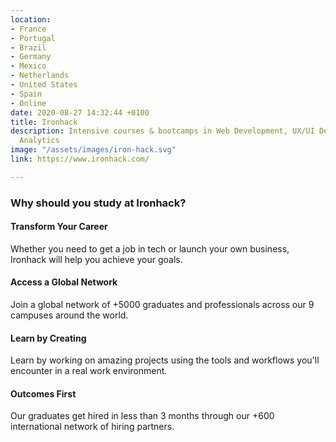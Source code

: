 ```yaml
---
location:
- France
- Portugal
- Brazil
- Germany
- Mexico
- Netherlands
- United States
- Spain
- Online
date: 2020-08-27 14:32:44 +0100
title: Ironhack
description: Intensive courses & bootcamps in Web Development, UX/UI Design & Data
  Analytics
image: "/assets/images/iron-hack.svg"
link: https://www.ironhack.com/

---
```

### Why should you study at Ironhack?

#### Transform Your Career

Whether you need to get a job in tech or launch your own business, Ironhack will help you achieve your goals.

#### Access a Global Network

Join a global network of +5000 graduates and professionals across our 9 campuses around the world.

#### Learn by Creating

Learn by working on amazing projects using the tools and workflows you'll encounter in a real work environment.

#### Outcomes First

Our graduates get hired in less than 3 months through our +600 international network of hiring partners.